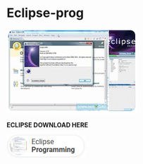 # Eclipse-prog

<img src="https://github.com/EwunikeGreen/Eclipse-prog/blob/main/Eclip.png"/>

**ECLIPSE DOWNLOAD HERE**

<img src="https://github.com/EwunikeGreen/Eclipse-prog/blob/main/Ecdown.png"/>
